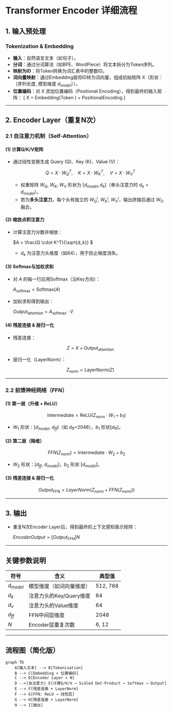 # Transformer Encoder 详细流程

## 1. 输入预处理
### Tokenization & Embedding
- **输入**：自然语言文本（如句子）。
- **分词**：通过分词算法（如BPE、WordPiece）将文本拆分为Token序列。
- **映射为ID**：将Token转换为词汇表中的整数ID。
- **词向量映射**：通过Embedding层将ID转为词向量，组成初始矩阵 $X$（形状：（序列长度, 模型维度 $d_{model}$））。
- **位置编码**：对 $X$ 添加位置编码（Positional Encoding），得到最终的输入矩阵：
  \[
  X = $\text{Embedding}$($\text{Token}$ ) + $\text{PositionalEncoding}$
  \]

---

## 2. Encoder Layer（重复N次）
### 2.1 自注意力机制（Self-Attention）
#### (1) 计算Q/K/V矩阵
- 通过线性变换生成 $\text{Query (Q)}、\text{Key (K)}、\text{Value (V)}$：
  
  $$Q = X  \cdot  W_Q^T, \quad K = X \cdot W_K^T, \quad V = X \cdot W_V^T$$
 
  - 权重矩阵 $W_Q$, $W_K$, $W_V$ 形状为 $[d_{model}, d_k]$（单头注意力时 $d_k = d_{model}$）。
  - 若为**多头注意力**，每个头有独立的 $W_Q^i$, $W_K^i$, $W_V^i$，输出拼接后通过 $W_O$ 融合。

#### (2) 缩放点积注意力
- 计算注意力分数并缩放：
  
  $A =  \frac{Q \cdot K^T}{\sqrt{d_k}} $
  
  - $d_k$ 为注意力头维度（如64），用于防止梯度消失。

#### (3) Softmax与加权求和
- 对 $A$ 的每一行应用Softmax（沿Key方向）：
 
   $A_{\text{softmax}}  = \text{Softmax}(A)$
 
- 加权求和得到输出：
 
  $Output_{\text{attention}}= A_{\text{softmax}} \cdot V$
  
  

#### (4) 残差连接 & 层归一化
- 残差连接：
 
  $$Z = X + \text{Output}_{\text{attention}}$$
 
- 层归一化（LayerNorm）：
  
  $$Z_{\text{norm}} = \text{LayerNorm}(Z)$$
 

---

### 2.2 前馈神经网络（FFN）
#### (1) 第一层（升维 + ReLU）
$$
\text{Intermediate} = \text{ReLU}(Z_{\text{norm}} \cdot W_1 + b_1)
$$
- $W_1$ 形状：[$`d_{model}`$, $d_{ff}$]（如 $d_{\text{ff}}$=2048），$`b_1`$ 形状[$`d_{\text{ff}}`$]。

#### (2) 第二层（降维）
$$
FFN(Z_{\text{norm}}) = \text{Intermediate} \cdot W_2 + b_2
$$
- $W_2$ 形状：[$`d_{ff}`$, $d_{model}$]，$`b_2`$ 形状 [$`d_{model}`$]。

#### (3) 残差连接 & 层归一化
$$
Output_{\text{FFN}} = LayerNorm(Z_{\text{norm}} + FFN(Z_{\text{norm}}))
$$

---

## 3. 输出
- 重复N次Encoder Layer后，得到最终的上下文感知表示矩阵：
  
  $`Encoder Output=[Output_{FFN}]N`$
  

---

## 关键参数说明
| 符号              | 含义                          | 典型值         |
|-------------------|-------------------------------|---------------|
| $d_{model}$       | 模型维度（如词向量维度）       | 512, 768      |
| $d_k$             | 注意力头的Key/Query维度        | 64            |
| $d_v$             | 注意力头的Value维度            | 64            |
| $d_{ff}$          | FFN中间层维度                 | 2048          |
| $N$               | Encoder层重复次数             | 6, 12         |

---

## 流程图（简化版）
```mermaid
graph TD
    A[输入文本] --> B[Tokenization]
    B --> C[Embedding + 位置编码]
    C --> D[Encoder Layer × N]
    D -->|自注意力| E[计算Q/K/V → Scaled Dot-Product → Softmax → Output]
    E --> F[残差连接 + LayerNorm]
    F --> G[FFN: ReLU → 线性层]
    G --> H[残差连接 + LayerNorm]
    H --> I[输出]
